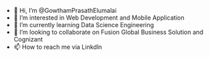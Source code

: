 - 👋 Hi, I’m @GowthamPrasathElumalai
- 👀 I’m interested in Web Development and Mobile Application
- 🌱 I’m currently learning Data Science Engineering
- 💞️ I’m looking to collaborate on Fusion Global Business Solution and Cognizant
- 📫 How to reach me via Linkdln
<!---
GowthamPrasathElumalai/GowthamPrasathElumalai is a ✨ special ✨ repository because its `README.md` (this file) appears on your GitHub profile.
You can click the Preview link to take a look at your changes.
--->

